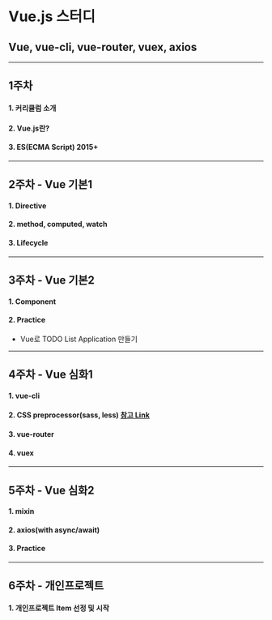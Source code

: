 # Vue.js 스터디

## Vue, vue-cli, vue-router, vuex, axios

***

## 1주차
#### 1. 커리큘럼 소개
#### 2. Vue.js란?
#### 3. ES(ECMA Script) 2015+

***

## 2주차 - Vue 기본1
#### 1. Directive
#### 2. method, computed, watch
#### 3. Lifecycle

***

## 3주차 - Vue 기본2
#### 1. Component
#### 2. Practice
* Vue로 TODO List Application 만들기

***

## 4주차 - Vue 심화1
#### 1. vue-cli
#### 2. CSS preprocessor(sass, less) [참고 Link](https://findawayer.tistory.com/entry/Sass-LESS-%EB%93%B1%EC%9D%84-%EA%B6%8C%EC%9E%A5%ED%95%98%EB%8A%94-%EC%9D%B4%EC%9C%A0)
#### 3. vue-router
#### 4. vuex

***

## 5주차 - Vue 심화2
#### 1. mixin
#### 2. axios(with async/await)
#### 3. Practice

***

## 6주차 - 개인프로젝트
#### 1. 개인프로젝트 Item 선정 및 시작
